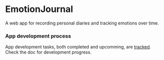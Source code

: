 # EmotionJournal
A web app for recording personal diaries and tracking emotions over time. 

### App development process

App development tasks, both completed and upcomming, are [tracked](docs/progressTracking.md). Check the doc for development progress. 
